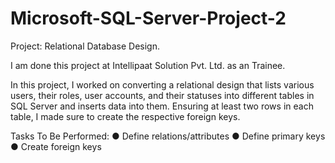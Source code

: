 # Microsoft-SQL-Server-Project-2

Project: Relational Database Design.

I am done this project at Intellipaat Solution Pvt. Ltd. as an Trainee.

In this project, I worked on converting a relational design that lists various users, their roles, user accounts, and their statuses into different tables in SQL Server and inserts data into them. Ensuring at least two rows in each table, I made sure to create the respective foreign keys.

Tasks To Be Performed:
● Define relations/attributes
● Define primary keys
● Create foreign keys
